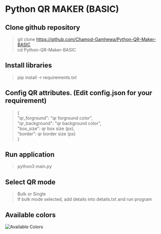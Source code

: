 # Python QR MAKER (BASIC)
## Clone github repository
> git clone https://github.com/Chamod-Gamhewa/Python-QR-Maker-BASIC  
> cd Python-QR-Maker-BASIC
## Install libraries  
> pip install -r requirements.txt
## Config QR attributes. (Edit config.json for your requirement)
> {  
"qr_forground": "qr forground color",  
    "qr_background": "qr background color",  
    "box_size": qr box size (px),  
    "border": qr border size (px)  
}
## Run application
> python3 main.py
## Select QR mode
> Bulk or Single  
> If bulk mode selected, add details into details.txt and run program
## Available colors
![Available Colors](https://github.com/Chamod-Gamhewa/Python-QR-Maker-BASIC/assets/145745779/987c9117-a021-49be-8ceb-5db8e7819494)
